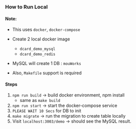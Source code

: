 ### How to Run Local

#### Note:

* This uses `docker`, `docker-compose` 
* Create 2 local docker image
    * `dcard_demo_mysql`
    * `dcard_demo_redis`
    
* MySQL will create 1 DB : `mouWorks`
* Also, `Makefile` support is required 

#### Steps

1. `npm run build` ->  build docker environment, npm install
    * same as `make build`
2. `npm run start` -> start the docker-compose service
3. `PLEASE WAIT 10 Secs` for DB to init
4. `make migrate` -> run the migration to create table locally
5. Visit `localhost:3003/demo` ->  should see the MySQL result.